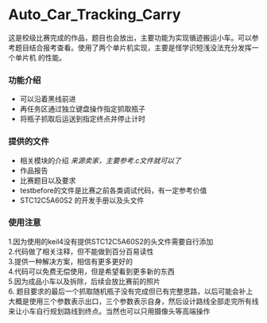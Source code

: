 # Auto_Car_Tracking_Carry
这是校级比赛完成的作品，题目也会放出，主要功能为实现循迹搬运小车。可以参考题目结合报考查看。使用了两个单片机实现，主要是怪学识短浅没法充分发挥一个单片机
的性能。<br>
### 功能介绍  
- 可以沿着黑线前进   
- 再任务区通过独立键盘操作指定抓取瓶子    
- 将瓶子抓取后运送到指定终点并停止计时    

### 提供的文件
- 相关模块的介绍   *来源卖家，主要参考.c文件就可以了*<br>
- 作品报告  
- 比赛题目以及要求  
- testbefore的文件是比赛之前各类调试代码，有一定参考价值
- STC12C5A60S2 的开发手册以及头文件

### 使用注意
1.因为使用的keil4没有提供STC12C5A60S2的头文件需要自行添加   
2.代码做了相关注释，但不能做到百分百易读性  
3.提供一种解决方案，相信有更多更好的    
4.代码可以免费无偿使用，但是希望看到更多新的东西    
5.因为成品小车以及拆除，后续会放比赛前的照片   
6. 题目要求的最后一个抓取随机瓶子没有完成但已有完整思路，以后可能会补上
大概是使用三个参数表示出口，三个参数表示自身，然后设计路线全部走完所有线来让小车自行规划路线到终点。当然也可以只用摄像头等高端操作
